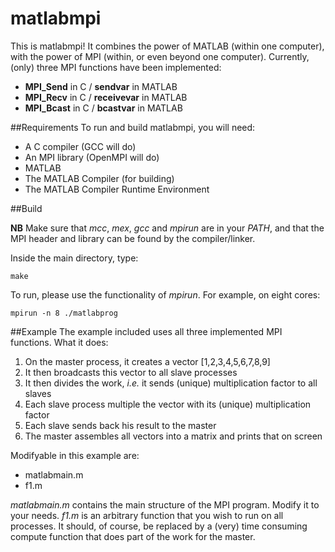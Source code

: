 # matlabmpi

This is matlabmpi! It combines the power of MATLAB (within one computer), with the power of MPI (within, or even beyond one computer). Currently, (only) three MPI functions have been implemented:

* **MPI_Send** in C / **sendvar** in MATLAB
* **MPI_Recv** in C / **receivevar** in MATLAB
* **MPI_Bcast** in C / **bcastvar** in MATLAB

##Requirements
To run and build matlabmpi, you will need:

* A C compiler (GCC will do)
* An MPI library (OpenMPI will do)
* MATLAB
* The MATLAB Compiler (for building)
* The MATLAB Compiler Runtime Environment

##Build

**NB** Make sure that *mcc*, *mex*, *gcc* and *mpirun* are in your *PATH*, and that the MPI header and library can be found by the compiler/linker.

Inside the main directory, type:

`make`

To run, please use the functionality of *mpirun*. For example, on eight cores:

`mpirun -n 8 ./matlabprog`

##Example
The example included uses all three implemented MPI functions. What it does:

1. On the master process, it creates a vector [1,2,3,4,5,6,7,8,9]
2. It then broadcasts this vector to all slave processes
3. It then divides the work, *i.e.* it sends (unique) multiplication factor to all slaves
4. Each slave process multiple the vector with its (unique) multiplication factor
5. Each slave sends back his result to the master
6. The master assembles all vectors into a matrix and prints that on screen

Modifyable in this example are:

* matlabmain.m
* f1.m

*matlabmain.m* contains the main structure of the MPI program. Modify it to your needs. *f1.m* is an arbitrary function that you wish to run on all processes. It should, of course, be replaced by a (very) time consuming compute function that does part of the work for the master.

